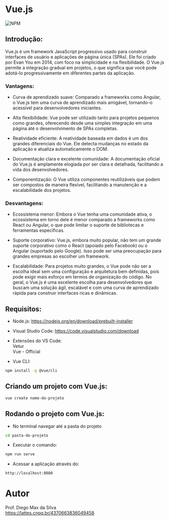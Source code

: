 # Vue.js

![NPM](https://img.shields.io/npm/l/react)

## Introdução:

Vue.js é um framework JavaScript progressivo usado para construir interfaces de usuário e aplicações de página única (SPAs). Ele foi criado por Evan You em 2014, com foco na simplicidade e na flexibilidade. O Vue.js permite a integração gradual em projetos, o que significa que você pode adotá-lo progressivamente em diferentes partes da aplicação.

### Vantagens:

- Curva de aprendizado suave: Comparado a frameworks como Angular, o Vue.js tem uma curva de aprendizado mais amigável, tornando-o acessível para desenvolvedores iniciantes.

- Alta flexibilidade: Vue pode ser utilizado tanto para projetos pequenos como grandes, oferecendo desde uma simples integração em uma página até o desenvolvimento de SPAs completas.

- Reatividade eficiente: A reatividade baseada em dados é um dos grandes diferenciais do Vue. Ele detecta mudanças no estado da aplicação e atualiza automaticamente o DOM.

- Documentação clara e excelente comunidade: A documentação oficial do Vue.js é amplamente elogiada por ser clara e detalhada, facilitando a vida dos desenvolvedores.

- Componentização: O Vue utiliza componentes reutilizáveis que podem ser compostos de maneira flexível, facilitando a manutenção e a escalabilidade dos projetos.

### Desvantagens:

- Ecossistema menor: Embora o Vue tenha uma comunidade ativa, o ecossistema em torno dele é menor comparado a frameworks como React ou Angular, o que pode limitar o suporte de bibliotecas e ferramentas específicas.

- Suporte corporativo: Vue.js, embora muito popular, não tem um grande suporte corporativo como o React (apoiado pelo Facebook) ou o Angular (suportado pelo Google). Isso pode ser uma preocupação para grandes empresas ao escolher um framework.

- Escalabilidade: Para projetos muito grandes, o Vue pode não ser a escolha ideal sem uma configuração e arquitetura bem definidas, pois pode exigir mais esforço em termos de organização do código.
No geral, o Vue.js é uma excelente escolha para desenvolvedores que buscam uma solução ágil, escalável e com uma curva de aprendizado rápida para construir interfaces ricas e dinâmicas.

## Requisitos:

- Node.js:
<a href="https://nodejs.org/en/download/prebuilt-installer" target="_blank">https://nodejs.org/en/download/prebuilt-installer</a>

- Visual Studio Code:
<a href="https://code.visualstudio.com/download" target="_blank">https://code.visualstudio.com/download</a>

- Extensões do VS Code:<br>
Vetur<br>
Vue - Official<br>


- Vue CLI:

```bash
npm install -g @vue/cli
```

## Criando um projeto com Vue.js:

```bash
vue create nome-do-projeto
```

## Rodando o projeto com Vue.js:

- No terminal navegar até a pasta do projeto

```bash
cd pasta-do-projeto
```

- Executar o comando:

```bash
npm run serve
```

- Acessar a aplicação através do:
```bash
http://localhost:8080
```

# Autor

Prof. Diego Max da Silva<br>
https://lattes.cnpq.br/4370663836049458